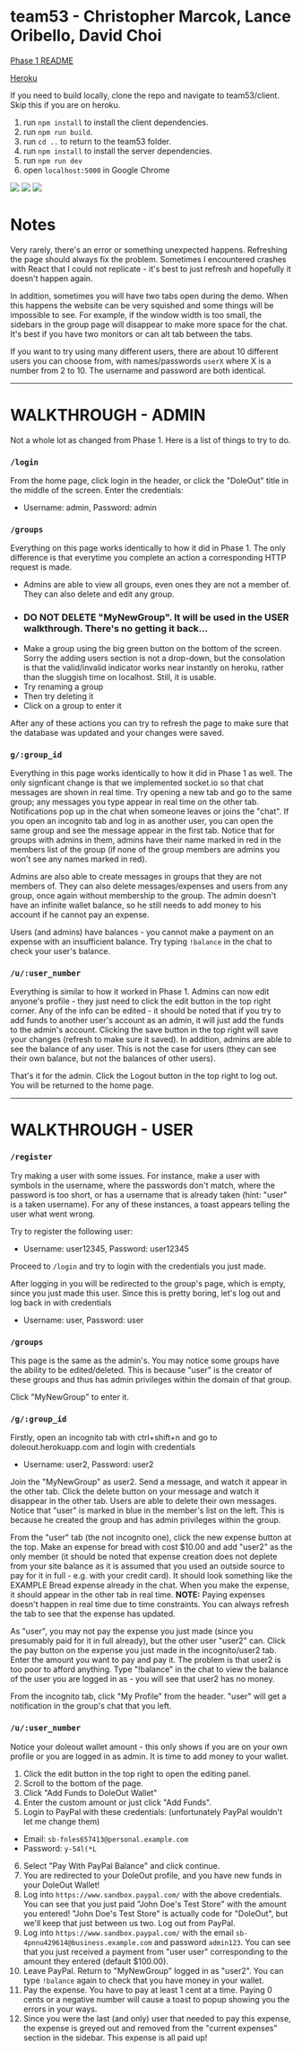 # team53 - Christopher Marcok, Lance Oribello, David Choi

[Phase 1 README](client/README.md)

[Heroku](https://doleout.herokuapp.com/)

If you need to build locally, clone the repo and navigate to team53/client. Skip this if you are on heroku.

1. run `npm install` to install the client dependencies.
2. run `npm run build`.
3. run `cd ..` to return to the team53 folder.
4. run `npm install` to install the server dependencies.
5. run `npm run dev`
6. open `localhost:5000` in Google Chrome

![](https://imgur.com/HeufiYu.png)
![](https://imgur.com/oDTu7im.png)
![](https://imgur.com/IjJFp9I.png)

# Notes

Very rarely, there's an error or something unexpected happens. Refreshing the page should always fix the problem. Sometimes I encountered crashes with React that I could not replicate - it's best to just refresh and hopefully it doesn't happen again. 

In addition, sometimes you will have two tabs open during the demo. When this happens the website can be very squished and some things will be impossible to see. For example, if the window width is too small, the sidebars in the group page will disappear to make more space for the chat. It's best if you have two monitors or can alt tab between the tabs.

If you want to try using many different users, there are about 10 different users you can choose from, with names/passwords `userX` where X is a number from 2 to 10. The username and password are both identical.

----------------------
# WALKTHROUGH - ADMIN

Not a whole lot as changed from Phase 1. Here is a list of things to try to do.

### `/login`
From the home page, click login in the header, or click the "DoleOut" title in the middle of the screen. Enter the credentials:
* Username: admin, Password: admin

### `/groups`
Everything on this page works identically to how it did in Phase 1. The only difference is that everytime you complete an action a corresponding HTTP request is made.

* Admins are able to view all groups, even ones they are not a member of. They can also delete and edit any group.
* ### DO NOT DELETE "MyNewGroup". It will be used in the USER walkthrough. There's no getting it back...
* Make a group using the big green button on the bottom of the screen. Sorry the adding users section is not a drop-down, but the consolation is that the valid/invalid indicator works near instantly on heroku, rather than the sluggish time on localhost. Still, it is usable.
* Try renaming a group
* Then try deleting it
* Click on a group to enter it

After any of these actions you can try to refresh the page to make sure that the database was updated and your changes were saved.

### `g/:group_id`

Everything in this page works identically to how it did in Phase 1 as well. The only signficant change is that we implemented socket.io so that chat messages are shown in real time. Try opening a new tab and go to the same group; any messages you type appear in real time on the other tab. Notifications pop up in the chat when someone leaves or joins the "chat". If you open an incognito tab and log in as another user, you can open the same group and see the message appear in the first tab. Notice that for groups with admins in them, admins have their name marked in red in the members list of the group (if none of the group members are admins you won't see any names marked in red).

Admins are also able to create messages in groups that they are not members of. They can also delete messages/expenses and users from any group, once again without membership to the group. The admin doesn't have an infinite wallet balance, so he still needs to add money to his account if he cannot pay an expense.

Users (and admins) have balances - you cannot make a payment on an expense with an insufficient balance. Try typing `!balance` in the chat to check your user's balance.

### `/u/:user_number`

Everything is similar to how it worked in Phase 1. Admins can now edit anyone's profile - they just need to click the edit button in the top right corner. Any of the info can be edited - it should be noted that if you try to add funds to another user's account as an admin, it will just add the funds to the admin's account. Clicking the save button in the top right will save your changes (refresh to make sure it saved). In addition, admins are able to see the balance of any user. This is not the case for users (they can see their own balance, but not the balances of other users).

That's it for the admin. Click the Logout button in the top right to log out. You will be returned to the home page.

----------------------
# WALKTHROUGH - USER

### `/register`

Try making a user with some issues. For instance, make a user with symbols in the username, where the passwords don't match, where the password is too short, or has a username that is already taken (hint: "user" is a taken username). For any of these instances, a toast appears telling the user what went wrong.

Try to register the following user:
* Username: user12345, Password: user12345

Proceed to `/login` and try to login with the credentials you just made.

After logging in you will be redirected to the group's page, which is empty, since you just made this user. Since this is pretty boring, let's log out and log back in with credentials
* Username: user, Password: user

### `/groups`

This page is the same as the admin's. You may notice some groups have the ability to be edited/deleted. This is because "user" is the creator of these groups and thus has admin privileges within the domain of that group.

Click "MyNewGroup" to enter it.

### `/g/:group_id`

Firstly, open an incognito tab with ctrl+shift+n and go to doleout.herokuapp.com and login with credentials
* Username: user2, Password: user2

Join the "MyNewGroup" as user2. Send a message, and watch it appear in the other tab. Click the delete button on your message and watch it disappear in the other tab. Users are able to delete their own messages. Notice that "user" is marked in blue in the member's list on the left. This is because he created the group and has admin privileges within the group.

From the "user" tab (the not incognito one), click the new expense button at the top. Make an expense for bread with cost $10.00 and add "user2" as the only member (it should be noted that expense creation does not deplete from your site balance as it is assumed that you used an outside source to pay for it in full - e.g. with your credit card). It should look something like the EXAMPLE Bread expense already in the chat. When you make the expense, it should appear in the other tab in real time. **NOTE:** Paying expenses doesn't happen in real time due to time constraints. You can always refresh the tab to see that the expense has updated.

As "user", you may not pay the expense you just made (since you presumably paid for it in full already), but the other user "user2" can. Click the pay button on the expense you just made in the incognito/user2 tab. Enter the amount you want to pay and pay it. The problem is that user2 is too poor to afford anything. Type "!balance" in the chat to view the balance of the user you are logged in as - you will see that user2 has no money.

From the incognito tab, click "My Profile" from the header. "user" will get a notification in the group's chat that you left.

### `/u/:user_number`
Notice your doleout wallet amount - this only shows if you are on your own profile or you are logged in as admin. It is time to add money to your wallet. 

1. Click the edit button in the top right to open the editing panel.
2. Scroll to the bottom of the page.
3. Click "Add Funds to DoleOut Wallet"
4. Enter the custom amount or just click "Add Funds".
5. Login to PayPal with these credentials: (unfortunately PayPal wouldn't let me change them)
* Email: `sb-fnles657413@personal.example.com`
* Password: `y-54l(*L`
6. Select "Pay With PayPal Balance" and click continue.
7. You are redirected to your DoleOut profile, and you have new funds in your DoleOut Wallet!
8. Log into `https://www.sandbox.paypal.com/` with the above credentials. You can see that you just paid "John Doe's Test Store" with the amount you entered! "John Doe's Test Store" is actually code for "DoleOut", but we'll keep that just between us two. Log out from PayPal.
9. Log into `https://www.sandbox.paypal.com/` with the email `sb-4pnnu429614@business.example.com` and password `admin123`. You can see that you just received a payment from "user user" corresponding to the amount they entered (default $100.00).
10. Leave PayPal. Return to "MyNewGroup" logged in as "user2". You can type `!balance` again to check that you have money in your wallet.
11. Pay the expense. You have to pay at least 1 cent at a time. Paying 0 cents or a negative number will cause a toast to popup showing you the errors in your ways.
12. Since you were the last (and only) user that needed to pay this expense, the expense is greyed out and removed from the "current expenses" section in the sidebar. This expense is all paid up!
